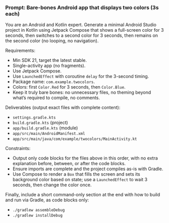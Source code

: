 ### Prompt: Bare-bones Android app that displays two colors (3s each)

You are an Android and Kotlin expert. Generate a minimal Android Studio project in Kotlin using Jetpack Compose that shows a full-screen color for 3 seconds, then switches to a second color for 3 seconds, then remains on the second color (no looping, no navigation).

Requirements:
- Min SDK 21, target the latest stable.
- Single-activity app (no fragments).
- Use Jetpack Compose.
- Use `LaunchedEffect` with coroutine `delay` for the 3-second timing.
- Package name: `com.example.twocolors`.
- Colors: first `Color.Red` for 3 seconds, then `Color.Blue`.
- Keep it truly bare bones: no unnecessary files, no theming beyond what’s required to compile, no comments.

Deliverables (output exact files with complete content):
- `settings.gradle.kts`
- `build.gradle.kts` (project)
- `app/build.gradle.kts` (module)
- `app/src/main/AndroidManifest.xml`
- `app/src/main/java/com/example/twocolors/MainActivity.kt`

Constraints:
- Output only code blocks for the files above in this order, with no extra explanation before, between, or after the code blocks.
- Ensure imports are complete and the project compiles as-is with Gradle.
- Use Compose to render a `Box` that fills the screen and sets its background color based on state; use a `LaunchedEffect` to wait 3 seconds, then change the color once.

Finally, include a short command-only section at the end with how to build and run via Gradle, as code blocks only:
- `./gradlew assembleDebug`
- `./gradlew installDebug`
